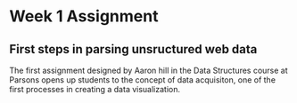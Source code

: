 # Week 1 Assignment
## First steps in parsing unsructured web data

The first assignment designed by Aaron hill in the Data Structures course at Parsons opens up 
students to the concept of data acquisiton, one of the first processes in creating a data visualization.
